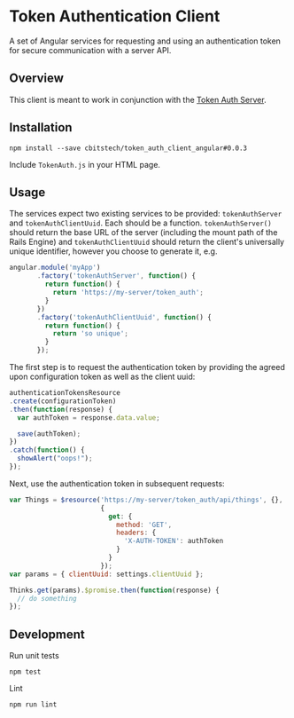 # Token Authentication Client

A set of Angular services for requesting and using an authentication token for
secure communication with a server API.

## Overview

This client is meant to work in conjunction with the
[Token Auth Server](https://github.com/cbitstech/token_auth_server_rails).

## Installation

```
npm install --save cbitstech/token_auth_client_angular#0.0.3
```

Include `TokenAuth.js` in your HTML page.

## Usage

The services expect two existing services to be provided: `tokenAuthServer` and
`tokenAuthClientUuid`. Each should be a function. `tokenAuthServer()` should
return the base URL of the server (including the mount path of the Rails
Engine) and `tokenAuthClientUuid` should return the client's universally unique
identifier, however you choose to generate it, e.g.

```javascript
angular.module('myApp')
       .factory('tokenAuthServer', function() {
         return function() {
           return 'https://my-server/token_auth';
         }
       })
       .factory('tokenAuthClientUuid', function() {
         return function() {
           return 'so unique';
         }
       });
```

The first step is to request the authentication token by providing the agreed
upon configuration token as well as the client uuid:

```javascript
authenticationTokensResource
.create(configurationToken)
.then(function(response) {
  var authToken = response.data.value;

  save(authToken);
})
.catch(function() {
  showAlert("oops!");
});
```

Next, use the authentication token in subsequent requests:

```javascript
var Things = $resource('https://my-server/token_auth/api/things', {},
                       {
                         get: {
                           method: 'GET',
                           headers: {
                             'X-AUTH-TOKEN': authToken
                           }
                         }
                       });
var params = { clientUuid: settings.clientUuid };

Thinks.get(params).$promise.then(function(response) {
  // do something
});
```

## Development

Run unit tests

```
npm test
```

Lint

```
npm run lint
```
